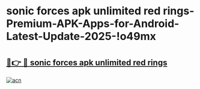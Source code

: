 # sonic forces apk unlimited red rings-Premium-APK-Apps-for-Android-Latest-Update-2025-!o49mx

# <h2><a href="https://googleone.com">🔗👉 🔴 sonic forces apk unlimited red rings</a></h2>

[![acn](https://github.com/user-attachments/assets/0f9c940e-d8b0-45ae-aac7-cd30a18b3e1c)](https://googleone.com)

